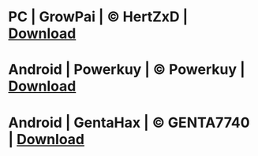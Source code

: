 # PC | GrowPai  | ©️ HertZxD | [Download](https://github.com/GrowtopiaHackers/Growtopia-Cheats/releases/tag/GrowPai)
# Android | Powerkuy | ©️ Powerkuy | [Download](https://github.com/GrowtopiaHackers/Growtopia-Cheats/releases/tag/Powerkuy)
# Android | GentaHax | ©️ GENTA7740 | [Download](https://github.com/GrowtopiaHackers/Growtopia-Cheats/releases/tag/GentaHax)
